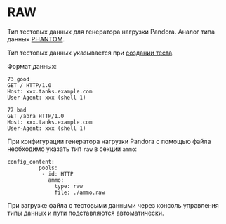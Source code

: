 # RAW

Тип тестовых данных для генератора нагрузки Pandora. Аналог типа данных [PHANTOM](phantom.md).

Тип тестовых данных указывается при [создании теста](../../operations/create-test-bucket.md#create-test).

Формат данных:

```
73 good
GET / HTTP/1.0
Host: xxx.tanks.example.com
User-Agent: xxx (shell 1)

77 bad
GET /abra HTTP/1.0
Host: xxx.tanks.example.com
User-Agent: xxx (shell 1)
```

При конфигурации генератора нагрузки Pandora с помощью файла необходимо указать тип `raw` в секции `ammo`:

```
config_content:
          pools:
           - id: HTTP
             ammo:
               type: raw
               file: ./ammo.raw
```

При загрузке файла с тестовыми данными через консоль управления типы данных и пути подставляются автоматически.